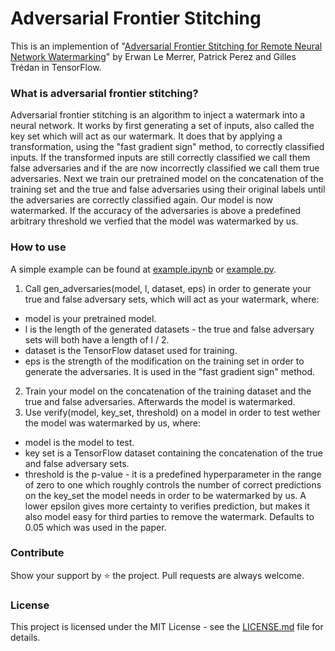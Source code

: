 # Adversarial Frontier Stitching

This is an implemention of "[Adversarial Frontier Stitching for Remote Neural Network Watermarking](https://arxiv.org/pdf/1711.01894.pdf)"
 by Erwan Le Merrer, Patrick Perez and Gilles Trédan in TensorFlow.

### What is adversarial frontier stitching?

Adversarial frontier stitching is an algorithm to inject a watermark into a neural network. It works by first generating a set of inputs,
also called the key set which will act as our watermark.
It does that by applying a transformation, using the "fast gradient sign" method, to correctly classified inputs.
If the transformed inputs are still correctly classified we call them false adversaries and if the are now incorrectly classified we call them true adversaries.
Next we train our pretrained model on the concatenation of the training set and the true and false adversaries using their original labels
until the adversaries are correctly classified again. Our model is now watermarked. If the accuracy of the adversaries is above a predefined arbitrary threshold we verfied that the model was watermarked by us.


  

### How to use

A simple example can be found at [example.ipynb](https://github.com/dunky11/adversarial-frontier-stitching/blob/main/example.ipynb) or [example.py](https://github.com/dunky11/adversarial-frontier-stitching/blob/main/example.py). 


1. Call gen_adversaries(model, l, dataset, eps) in order to generate your true and false adversary sets, which will act as your watermark, where:
- model is your pretrained model.
- l is the length of the generated datasets - the true and false adversary sets will both have a length of l / 2.
- dataset is the TensorFlow dataset used for training.
- eps is the strength of the modification on the training set in order to generate the adversaries. It is used in the "fast gradient sign" method.
2. Train your model on the concatenation of the training dataset and the true and false adversaries. Afterwards the model is watermarked.
3. Use verify(model, key_set, threshold) on a model in order to test wether the model was watermarked by us, where:
- model is the model to test.
- key set is a TensorFlow dataset containing the concatenation of the true and false adversary sets.
- threshold is the p-value - it is a predefined hyperparameter in the range of zero to one which roughly controls the number of correct predictions on the key_set the model needs
in order to be watermarked by us. A lower epsilon gives more certainty to verifies prediction, but makes it also model easy for third parties to remove the watermark. Defaults to 0.05 which was used in the paper.

### Contribute

Show your support by ⭐ the project. Pull requests are always welcome.

### License

This project is licensed under the MIT License - see the [LICENSE.md](https://github.com/dunky11/adversarial-frontier-stitching/blob/master/LICENSE) file for details.
